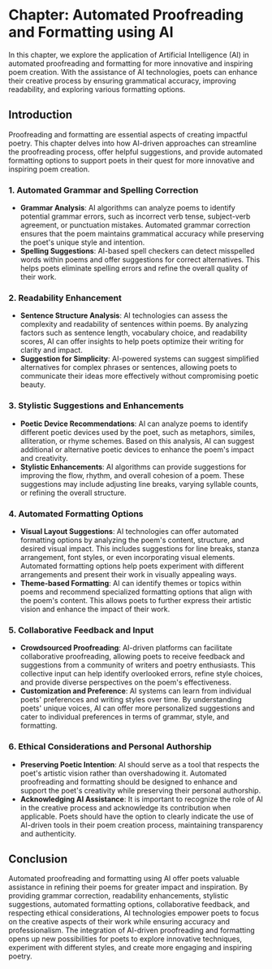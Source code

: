 Chapter: Automated Proofreading and Formatting using AI
=======================================================

In this chapter, we explore the application of Artificial Intelligence (AI) in automated proofreading and formatting for more innovative and inspiring poem creation. With the assistance of AI technologies, poets can enhance their creative process by ensuring grammatical accuracy, improving readability, and exploring various formatting options.

Introduction
------------

Proofreading and formatting are essential aspects of creating impactful poetry. This chapter delves into how AI-driven approaches can streamline the proofreading process, offer helpful suggestions, and provide automated formatting options to support poets in their quest for more innovative and inspiring poem creation.

### 1. Automated Grammar and Spelling Correction

* **Grammar Analysis**: AI algorithms can analyze poems to identify potential grammar errors, such as incorrect verb tense, subject-verb agreement, or punctuation mistakes. Automated grammar correction ensures that the poem maintains grammatical accuracy while preserving the poet's unique style and intention.
* **Spelling Suggestions**: AI-based spell checkers can detect misspelled words within poems and offer suggestions for correct alternatives. This helps poets eliminate spelling errors and refine the overall quality of their work.

### 2. Readability Enhancement

* **Sentence Structure Analysis**: AI technologies can assess the complexity and readability of sentences within poems. By analyzing factors such as sentence length, vocabulary choice, and readability scores, AI can offer insights to help poets optimize their writing for clarity and impact.
* **Suggestion for Simplicity**: AI-powered systems can suggest simplified alternatives for complex phrases or sentences, allowing poets to communicate their ideas more effectively without compromising poetic beauty.

### 3. Stylistic Suggestions and Enhancements

* **Poetic Device Recommendations**: AI can analyze poems to identify different poetic devices used by the poet, such as metaphors, similes, alliteration, or rhyme schemes. Based on this analysis, AI can suggest additional or alternative poetic devices to enhance the poem's impact and creativity.
* **Stylistic Enhancements**: AI algorithms can provide suggestions for improving the flow, rhythm, and overall cohesion of a poem. These suggestions may include adjusting line breaks, varying syllable counts, or refining the overall structure.

### 4. Automated Formatting Options

* **Visual Layout Suggestions**: AI technologies can offer automated formatting options by analyzing the poem's content, structure, and desired visual impact. This includes suggestions for line breaks, stanza arrangement, font styles, or even incorporating visual elements. Automated formatting options help poets experiment with different arrangements and present their work in visually appealing ways.
* **Theme-based Formatting**: AI can identify themes or topics within poems and recommend specialized formatting options that align with the poem's content. This allows poets to further express their artistic vision and enhance the impact of their work.

### 5. Collaborative Feedback and Input

* **Crowdsourced Proofreading**: AI-driven platforms can facilitate collaborative proofreading, allowing poets to receive feedback and suggestions from a community of writers and poetry enthusiasts. This collective input can help identify overlooked errors, refine style choices, and provide diverse perspectives on the poem's effectiveness.
* **Customization and Preference**: AI systems can learn from individual poets' preferences and writing styles over time. By understanding poets' unique voices, AI can offer more personalized suggestions and cater to individual preferences in terms of grammar, style, and formatting.

### 6. Ethical Considerations and Personal Authorship

* **Preserving Poetic Intention**: AI should serve as a tool that respects the poet's artistic vision rather than overshadowing it. Automated proofreading and formatting should be designed to enhance and support the poet's creativity while preserving their personal authorship.
* **Acknowledging AI Assistance**: It is important to recognize the role of AI in the creative process and acknowledge its contribution when applicable. Poets should have the option to clearly indicate the use of AI-driven tools in their poem creation process, maintaining transparency and authenticity.

Conclusion
----------

Automated proofreading and formatting using AI offer poets valuable assistance in refining their poems for greater impact and inspiration. By providing grammar correction, readability enhancements, stylistic suggestions, automated formatting options, collaborative feedback, and respecting ethical considerations, AI technologies empower poets to focus on the creative aspects of their work while ensuring accuracy and professionalism. The integration of AI-driven proofreading and formatting opens up new possibilities for poets to explore innovative techniques, experiment with different styles, and create more engaging and inspiring poetry.
